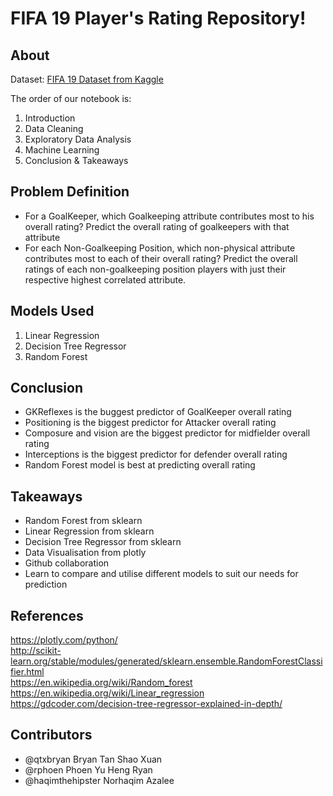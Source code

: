 # FIFA 19 Player's Rating Repository!

## About

Dataset: [FIFA 19 Dataset from Kaggle](https://www.kaggle.com/datasets/karangadiya/fifa19)

The order of our notebook is: 

  1. Introduction
  2. Data Cleaning 
  3. Exploratory Data Analysis 
  4. Machine Learning 
  5. Conclusion & Takeaways

## Problem Definition 

  - For a GoalKeeper, which Goalkeeping attribute contributes most to his overall rating? Predict the overall rating of goalkeepers with that attribute 
  - For each Non-Goalkeeping Position, which non-physical attribute contributes most to each of their overall rating? Predict the overall ratings of each non-goalkeeping position players with just their respective highest correlated attribute.

## Models Used 

  1. Linear Regression 
  2. Decision Tree Regressor 
  3. Random Forest 

## Conclusion 

  - GKReflexes is the buggest predictor of GoalKeeper overall rating 
  - Positioning is the biggest predictor for Attacker overall rating
  - Composure and vision are the biggest predictor for midfielder overall rating
  - Interceptions is the biggest predictor for defender overall rating
  - Random Forest model is best at predicting overall rating

## Takeaways 
  - Random Forest from sklearn
  - Linear Regression from sklearn 
  - Decision Tree Regressor from sklearn 
  - Data Visualisation from plotly
  - Github collaboration
  - Learn to compare and utilise different models to suit our needs for prediction 

## References 

https://plotly.com/python/  
http://scikit-learn.org/stable/modules/generated/sklearn.ensemble.RandomForestClassifier.html   
https://en.wikipedia.org/wiki/Random_forest   
https://en.wikipedia.org/wiki/Linear_regression   
https://gdcoder.com/decision-tree-regressor-explained-in-depth/   

## Contributors

  - @qtxbryan Bryan Tan Shao Xuan 
  - @rphoen Phoen Yu Heng Ryan
  - @haqimthehipster Norhaqim Azalee
